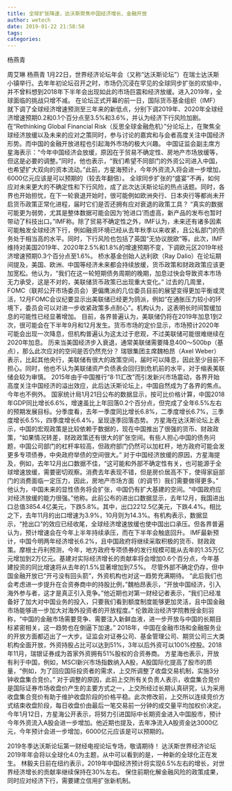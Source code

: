 ```yaml
---
title: 全球扩张降速，达沃斯聚焦中国经济增长、金融开放
author: wetech
date: 2019-01-22 21:58:58
tags: 
categories: 
---
```

杨燕青
<!-- more -->
周艾琳
杨燕青
1月22日，世界经济论坛年会（又称“达沃斯论坛”）在瑞士达沃斯小镇举行。去年年初论坛召开之时，市场仍沉浸在罕见的全球同步扩张的欢愉中，并不曾料想到2018年下半年会出现如此的市场巨震和经济放缓。进入2019年，全球面临的挑战只增不减。
在论坛正式开幕的前一日，国际货币基金组织（IMF）就下调了全球经济增速预测至三年来的新低点，分别下调2019年、2020年全球经济增速预期0.2和0.1个百分点至3.5%和3.6%，并认为经济下行风险加剧。在“Rethinking Global Financial Risk（反思全球金融危机）”分论坛上，在聚焦全球经济放缓以及未来的应对之策同时，参与讨论的嘉宾和与会者高度关注中国经济形势。而中国的金融开放进程也引起海外市场的极大兴趣。
中国证监会副主席方星海表示：“今年中国经济会放缓，原因在于贸易不确定性、房地产市场放缓等，但这是必要的调整。”同时，他也表示，“我们希望不同部门的外资公司进入中国，也希望扩大双向的资本流动。”此前，方星海预计，今年外资流入将会进一步增加，6000亿元应该是可以预期的（较去年翻倍）。
全球同步扩张的“盛宴”不再，如何应对未来更大的不确定性和下行风险，成了此次达沃斯论坛的热点话题。同时，各界也开始担忧，在下一轮衰退开始时，很可能例如欧洲央行、日本央行等都尚未开启货币政策正常化进程，届时它们是否还拥有应对衰退的政策工具？
“真实的数据可能更为弱势，尤其是整体数据可能会因为‘抢进口’而虚高，新产品的发布也暂时带动了科技出口。”IMF称。除了贸易不确定性之外，IMF认为，未来还有诸多因素可能触发全球经济下行，例如融资环境已经从去年秋季以来收紧，且公私部门的债务处于相当高的水平。同时，下行风险也包括了英国“无协议脱欧”等。此次，IMF维持对美国2019年、2020年2.5%和1.8%的增速预期不变，下调欧元区2019年经济增速预期0.3个百分点至1.6%。
桥水基金创始人达利欧（Ray Dalio）在论坛期间提及，美国、欧洲、中国等经济未来都会持续放缓，货币政策和财政政策应该更加宽松。他认为，“我们在这一轮短期债务周期的晚期，加息过快会导致资本市场无力承受，这是不对的，美联储货币政策已出现重大变化。”
过去的几周里，FOMC（联邦公开市场委员会）更偏鹰派的几位委员目前的展望变得更加平衡或灵活，12月FOMC会议纪要显示出美联储已经更为鸽派，例如“在通胀压力较小的环境下，委员会可以对进一步收紧政策多点耐心”。机构认为，这表明长时间暂缓加息的可能性已经显著增加。
目前，各界普遍认为，美联储仍将在2019年加息1到2次，很可能会在下半年9月和12月发生。货币市场的定价显示，市场预计2020年可能会出现一次降息，但机构普遍认为这太过于悲观，不过美联储可能很难继续在2020年加息。
历来当美国经济步入衰退，通常美联储需要降息400～500bp（基点），那么此次应对的空间是否仍然充分？
瑞银集团主席魏柏昂（Axel Weber）表示，比起其他央行，美联储有很大的政策空间，届时可以降息，因此至少目前不担心。同时，他也不认为美联储资产负债表会回归到危机前的水平，对于缩表美联储会较为审慎。
2015年由于中国推行“8·11汇改”而引发新兴市场震动，各界开始高度关注中国经济的溢出效应，此后达沃斯论坛上，中国自然成为了各界的焦点。今年也不例外。
国家统计局1月21日公布的数据显示，按可比价格计算，中国2018年GDP同比增长6.6%，增速虽比上年回落0.2个百分点，但完成了全年6.5%左右的预期发展目标。分季度看，去年一季度同比增长6.8%，二季度增长6.7%，三季度增长6.5%，四季度增长6.4%，呈现逐季回落态势。
方星海在达沃斯论坛上表示，中国的宏观政策是比较依赖于数据的，现在中国推出了很强的货币、财政政策，“如果情况转差，财政政策还有很大的扩张空间。有些人担心中国的债务问题，中国公司部门的杠杆率较高，但政府部门仍然可以加杠杆，地方政府可能会发更多专项债券，中央政府举债的空间很大。”
对于中国经济放缓的原因，方星海提及，例如，去年12月出口数据不佳，“这可能和外部不确定性有关，也可能源于全球增速放缓，需要密切观察。消费去年表现不错，但是房价居高不下，使得家庭部门的消费面临一定压力，因此，房地产市场方面（的调节）我们需要做得更多。”
他认为，中国未来的显性债务将会扩张，中国仍有扩大基建的空间。“中国政府应对经济放缓的能力很强。”他称。此前公布的进出口数据显示，去年12月，我国进出口总值3854.4亿美元，下跌5.8%。其中，出口2212.5亿美元，下跌4.4%。相比之下，去年11月的出口增速为3.9%，10月则为14.3%。有机构表示，数据显示，“抢出口”的效应已经收尾，全球经济增速放缓也使中国出口承压。但各界普遍认为，预计增速会在今年上半年持续承压，而在下半年会触底回升。
IMF最新预计，中国今明两年经济增长6.2%，且中国政府将继续采取积极的货币、财政政策。摩根士丹利预测，今年，地方政府专项债券的发行规模可能从去年的1.35万亿元增加到2万亿元。基建对实际经济增长的贡献率将会增加0.6个百分点，今年基建投资的同比增速将从去年的1.5%显著增加到7.5%。
尽管外部不确定仍存，但中国金融开放已“开弓没有回头箭”，外资机构也对这一趋势充满期待。
“此后我们也会考虑进一步提升在合资券商中的持股比例，”魏柏昂表示，“开放中国经济，引入海外参与者，这才是真正引入竞争。”他近期也对第一财经记者表示，“我们已经准备好了加大对中国业务的投入，只要我们看到额度制度能够更加灵活，且中国金融市场能够进一步加大对海外投资者的开放程度。”
伦敦政治经济学院教授金刻羽称，“中国的金融市场需要竞争、需要注入新鲜血液，进一步开放与中国的长期目标紧密相关，这一趋势也在倒逼下加速。”
2018年，中国在金融市场和金融服务业的开放方面都迈出了一大步。证监会对证券公司、基金管理公司、期货公司三大类机构全面开放，外资持股占比可以达到51%，3年以后外资可以100%控股。2018年11月，瑞银证券成为首家外资拥有51%股权的合资券商。
方星海也表示，开放有利于中国，例如，MSCI新兴市场指数纳入A股，A股国际化提高了股市的质量，“例如，为了回应国际投资者的需求，上交所调整了收盘交易机制，实施3分钟收盘集合竞价。”
对于调整的原因，此前上交所有关负责人表示，收盘集合竞价是国际证券市场收盘价产生的主要方式之一，上交所经过长期认真研究，认为采用收盘集合竞价有助于维护收盘阶段的价格平稳。此次修改前，上交所以连续竞价方式结束收盘阶段，每日收盘价由最后一笔交易前一分钟的成交量平均加权价决定。
今年1月12日，方星海公开表示，将努力引进国际中长期资金进入中国股市，预计今年外资流入A股会进一步增加。他近期也提及，去年净流入A股资金达3000亿元，今年预计会进一步增加，6000亿元应该是可以预期的。
 
 
2019冬季达沃斯论坛第一财经电视论坛专场，敬请期待！
达沃斯世界经济论坛2019年年会将以全球化4.0为主题，从中可以看到的是，一种新的全球化正在发生。
林毅夫日前在纽约表示，2019年中国经济预计将实现6.5%左右的增长，对世界经济增长的贡献率继续保持在30%左右。
保住前期化解金融风险的政策成果，同时应对经济下行，需要建立信用扩张新机制。
